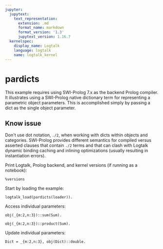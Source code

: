 ```yaml
---
jupyter:
  jupytext:
    text_representation:
      extension: .md
      format_name: markdown
      format_version: '1.3'
      jupytext_version: 1.16.7
  kernelspec:
    display_name: Logtalk
    language: logtalk
    name: logtalk_kernel
---
```


<!--
________________________________________________________________________

This file is part of Logtalk <https://logtalk.org/>  
SPDX-FileCopyrightText: 1998-2025 Paulo Moura <pmoura@logtalk.org>  
SPDX-License-Identifier: Apache-2.0

Licensed under the Apache License, Version 2.0 (the "License");
you may not use this file except in compliance with the License.
You may obtain a copy of the License at

    http://www.apache.org/licenses/LICENSE-2.0

Unless required by applicable law or agreed to in writing, software
distributed under the License is distributed on an "AS IS" BASIS,
WITHOUT WARRANTIES OR CONDITIONS OF ANY KIND, either express or implied.
See the License for the specific language governing permissions and
limitations under the License.
________________________________________________________________________
-->

# pardicts

This example requires using SWI-Prolog 7.x as the backend Prolog compiler.
It illustrates using a SWI-Prolog native dictionary term for representing
a parametric object parameters. This is accomplished simply by passing a
dict as the single object parameter.

## Know issue

Don't use dot notation, `./2`, when working with dicts within objects and
categories. SWI-Prolog provides different semantics for compiled versus
asserted clauses that contain `./2` terms and that can clash with Logtalk
dynamic binding caching and inlining optimizations (usually resulting
in instantiation errors).

Print Logtalk, Prolog backend, and kernel versions (if running as a notebook):

```logtalk
%versions
```

Start by loading the example:

```logtalk
logtalk_load(pardicts(loader)).
```

Access individual parameters:

```logtalk
obj(_{m:2,n:3})::sum(Sum).
```

<!--
Sum == 5.
-->

```logtalk
obj(_{m:2,n:3})::product(Sum).
```

<!--
Sum == 6.
-->

Update individual parameters:

```logtalk
Dict = _{m:2,n:3}, obj(Dict)::double.
```

<!--
Dict = _2524{m:4, n:6}.
-->
